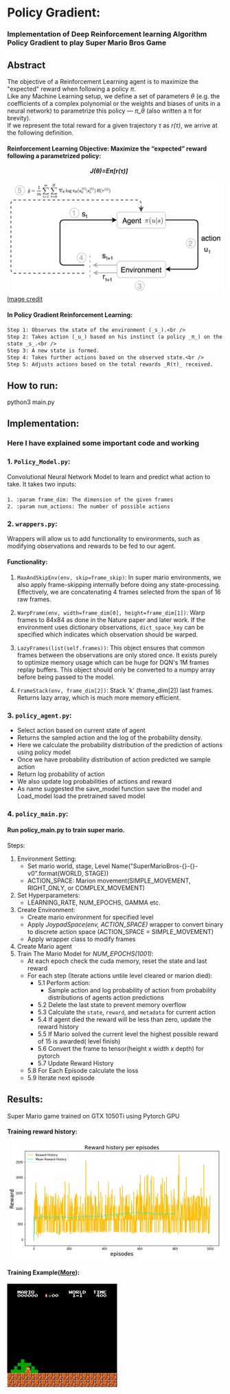 # Policy Gradient:
### Implementation of Deep Reinforcement learning Algorithm Policy Gradient to play Super Mario Bros Game
    
## Abstract

The objective of a Reinforcement Learning agent is to maximize the "expected" reward when following a policy *π*.<br />
Like any Machine Learning setup, we define a set of parameters *θ* (e.g. the coefficients of a complex polynomial or the weights and biases of units in a neural network) to parametrize this policy — *π_θ* (also written a π for brevity).<br />
If we represent the total reward for a given trajectory *τ* as *r(τ)*, we arrive at the following definition. <br />
#### Reinforcement Learning Objective: Maximize the “expected” reward following a parametrized policy: <br />
&nbsp;&nbsp;&nbsp;&nbsp;&nbsp;&nbsp;&nbsp;&nbsp;&nbsp;&nbsp;&nbsp;&nbsp;&nbsp;&nbsp;&nbsp;&nbsp;&nbsp;&nbsp;&nbsp;&nbsp;&nbsp;&nbsp;&nbsp;&nbsp;&nbsp;&nbsp;&nbsp;&nbsp;&nbsp;&nbsp;&nbsp;&nbsp;&nbsp;&nbsp;&nbsp;&nbsp;&nbsp;&nbsp;&nbsp;&nbsp;&nbsp;&nbsp;&nbsp;&nbsp;&nbsp;&nbsp;&nbsp;&nbsp; **_J(θ)=Eπ​[r(τ)]_**


![DQN](/Images/policy_gradient.png)
[Image credit](https://cdn-images-1.medium.com/max/1600/1*94EI9DpoXnWa6oLHvh14pw.jpeg)

#### In Policy Gradient Reinforcement Learning:<br />
    Step 1: Observes the state of the environment (_s_).<br />
    Step 2: Takes action (_u_) based on his instinct (a policy _π_) on the state _s_.<br />
    Step 3: A new state is formed.
    Step 4: Takes further actions based on the observed state.<br />
    Step 5: Adjusts actions based on the total rewards _R(τ)_ received.

## How to run:
python3 main.py

## Implementation: 
### Here I have explained some important code and working

### 1. `Policy_Model.py`: 
Convolutional Neural Network Model to learn and predict what action to take. 
It takes two inputs:
#### 
    1. :param frame_dim: The dimension of the given frames
    2. :param num_actions: The number of possible actions

### 2. `wrappers.py`:
Wrappers will allow us to add functionality to environments, such as modifying observations and rewards to be fed to our agent.
#### Functionality:
1. `MaxAndSkipEnv(env, skip=frame_skip)`: In super mario environments, we also apply frame-skipping internally before doing any state-processing. Effectively, we are concatenating 4 frames selected from the span of 16 raw frames.

2. `WarpFrame(env, width=frame_dim[0], height=frame_dim[1])`: Warp frames to 84x84 as done in the Nature paper and later work. If the environment uses dictionary observations, `dict_space_key` can be specified which indicates which observation should be warped.

3. `LazyFrames(list(self.frames))`: This object ensures that common frames between the observations are only stored once. It exists purely to optimize memory usage which can be huge for DQN's 1M frames replay buffers. This object should only be converted to a numpy array before being passed to the model.

4. `FrameStack(env, frame_dim[2])`: Stack 'k' (frame_dim[2]) last frames. Returns lazy array, which is much more memory efficient.
    
### 3. `policy_agent.py`:
- Select action based on current state of agent
- Returns the sampled action and the log of the probability density.
- Here we calculate the probability distribution of the prediction of actions using policy model
- Once we have probability distribution of action predicted we sample action
- Return log probability of action
- We also update log probabilities of actions and reward
- As name suggested the save_model function save the model and Load_model load the pretrained saved model

### 4. `policy_main.py`:
#### Run policy_main.py to train super mario. 
Steps:
1. Environment Setting:
    - Set mario world, stage, Level Name("SuperMarioBros-{}-{}-v0".format(WORLD, STAGE))
    - ACTION_SPACE: Marion movement(SIMPLE_MOVEMENT, RIGHT_ONLY, or COMPLEX_MOVEMENT)
2. Set Hyperparameters:
    - LEARNING_RATE, NUM_EPOCHS, GAMMA etc.
3. Create Environment:
    - Create mario environment for specified level
    - Apply *JoypadSpace(env, ACTION_SPACE)* wrapper to convert binary to discrete action space (ACTION_SPACE = SIMPLE_MOVEMENT)
    - Apply wrapper class to modify frames
4. Create Mario agent
5. Train The Mario Model for *NUM_EPOCHS(1001)*:<br />
    - At each epoch check the cuda memory, reset the state and last reward<br />
    - For each step (Iterate actions untile level cleared or marion died):
        - 5.1 Perform action:
            - Sample action and log probability of action from probability distributions of agents action predictions
        - 5.2 Delete the last state to prevent memory overflow
        - 5.3 Calculate the `state`, `reward`, and `metadata` for current action
        - 5.4 If agent died the reward will be less than zero, update the reward history
        - 5.5 If Mario solved the current level the highest possible reward of 15 is awarded( level finish)
        - 5.6 Convert the frame to tensor(height x width x depth) for pytorch
        - 5.7 Update Reward History
    - 5.8 For Each Episode calculate the loss
    - 5.9 Iterate next episode

## Results:
Super Mario game trained on GTX 1050Ti using Pytorch GPU
#### Training reward history:
![](/Images/Actor_Critic_reward.png)

#### Training Example([More](/Actor_Critic/videos)):
![](/Images//Actor_critic_train.gif)

